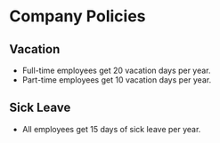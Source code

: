 # Company Policies

## Vacation

- Full-time employees get 20 vacation days per year.
- Part-time employees get 10 vacation days per year.

## Sick Leave

- All employees get 15 days of sick leave per year.